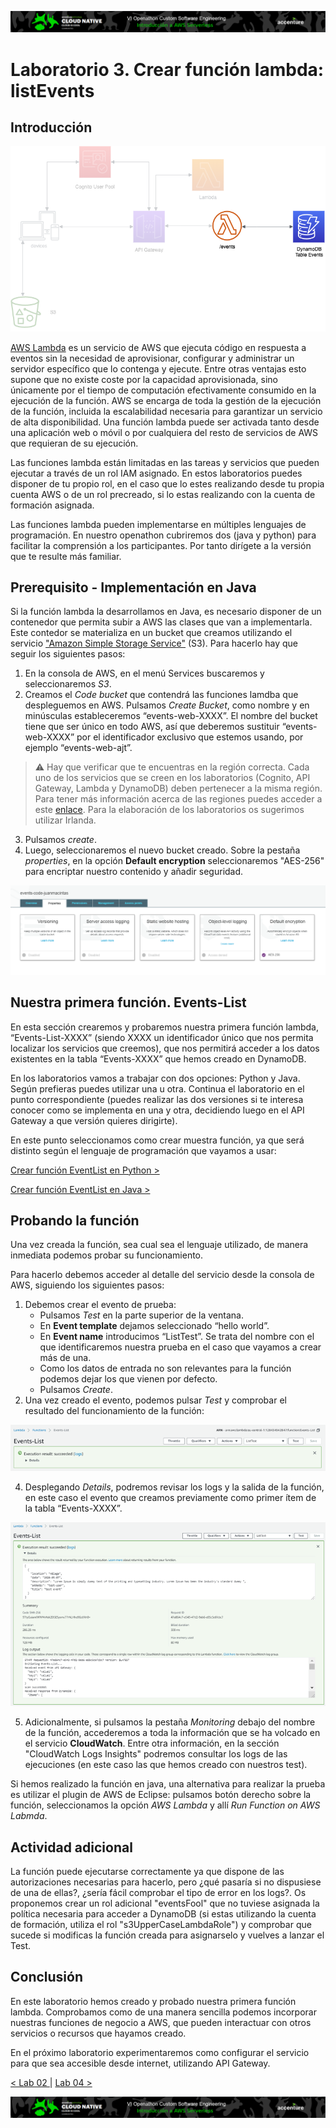 <p align="center">
    <img src="../resources/header.png">
</p>

# Laboratorio 3. Crear función lambda: listEvents

## Introducción

<p align="center">
    <img src="resources/lambda.png"/>
</p>

[AWS Lambda](https://docs.aws.amazon.com/es_es/lambda/?id=docs_gateway) es un servicio de AWS que ejecuta código en respuesta a eventos sin la necesidad de aprovisionar, configurar y administrar un servidor específico que lo contenga y ejecute. Entre otras ventajas esto supone que no existe coste por la capacidad aprovisionada, sino únicamente por el tiempo de computación efectivamente consumido en la ejecución de la función. AWS se encarga de toda la gestión de la ejecución de la función, incluida la escalabilidad necesaria para garantizar un servicio de alta disponibilidad. Una función lambda puede ser activada tanto desde una aplicación web o móvil o por cualquiera del resto de servicios de AWS que requieran de su ejecución.

Las funciones lambda están limitadas en las tareas y servicios que pueden ejecutar a través de un rol IAM asignado. En estos laboratorios puedes disponer de tu propio rol, en el caso que lo estes realizando desde tu propia cuenta AWS o de un rol precreado, si lo estas realizando con la cuenta de formación asignada.

Las funciones lambda pueden implementarse en múltiples lenguajes de programación. En nuestro openathon cubriremos dos (java y python) para facilitar la comprensión a los participantes. Por tanto dirígete a la versión que te resulte más familiar.


## Prerequisito - Implementación en Java

Si la función lambda la desarrollamos en Java, es necesario disponer de un contenedor que permita subir a AWS las clases que van a implementarla. Este contedor se materializa en un bucket que creamos utilizando el servicio ["Amazon Simple Storage Service"](https://docs.aws.amazon.com/s3/index.html) (S3). Para hacerlo hay que seguir los siguientes pasos:

1.	En la consola de AWS, en el menú Services buscaremos y seleccionaremos *S3*.
2.	Creamos el *Code bucket* que contendrá las funciones lamdba que despleguemos en AWS. Pulsamos *Create Bucket*, como nombre y en minúsculas estableceremos “events-web-XXXX”. El nombre del bucket tiene que ser único en todo AWS, así que deberemos sustituir “events-web-XXXX” por el identificador exclusivo que estemos usando, por ejemplo “events-web-ajt”.

> :warning: Hay que verificar que te encuentras en la región correcta. Cada uno de los servicios que se creen en los laboratorios (Cognito, API Gateway, Lambda y DynamoDB) deben pertenecer a la misma región. Para tener más información acerca de las regiones puedes acceder a este [enlace](https://docs.aws.amazon.com/es_es/AWSEC2/latest/UserGuide/using-regions-availability-zones.html). Para la elaboración de los laboratorios os sugerimos utilizar Irlanda.

3.	Pulsamos *create*.
4.  Luego, seleccionaremos el nuevo bucket creado. Sobre la pestaña *properties*, en la opción **Default encryption** seleccionaremos "AES-256" para encriptar nuestro contenido y añadir seguridad.
<p align="center">
    <img src="resources/Picture6.png"/>
</p>


## Nuestra primera función. Events-List


En esta sección crearemos y probaremos nuestra primera función lambda, “Events-List-XXXX” (siendo XXXX un identificador único que nos permita localizar los servicios que creemos), que nos permitirá acceder a los datos existentes en la tabla “Events-XXXX” que hemos creado en DynamoDB.

En los laboratorios vamos a trabajar con dos opciones: Python y Java. Según prefieras puedes utilizar una u otra. Continua el laboratorio en el punto correspondiente (puedes realizar las dos versiones si te interesa conocer como se implementa en una y otra, decidiendo luego en el API Gateway a que versión quieres dirigirte).

En este punto seleccionamos como crear muestra función, ya que será distinto según el lenguaje de programación que vayamos a usar:

[ Crear función EventList en Python >](../lambda-functions-python/EventsList)  



[ Crear función EventList en Java >](../lambda-functions-java/EventsList)  


	
## Probando la función

Una vez creada la función, sea cual sea el lenguaje utilizado, de manera inmediata podemos probar su funcionamiento. 

Para hacerlo debemos acceder al detalle del servicio desde la consola de AWS, siguiendo los siguientes pasos:

1. Debemos crear el evento de prueba:
      * Pulsamos *Test* en la parte superior de la ventana.
      * En **Event template** dejamos seleccionado “hello world”.
      * En **Event name** introducimos “ListTest”. Se trata del nombre con el que identificaremos nuestra prueba en el caso que vayamos a crear más de una.
      * Como los datos de entrada no son relevantes para la función podemos dejar los que vienen por defecto.
      * Pulsamos *Create*.
2. Una vez creado el evento, podemos pulsar *Test* y comprobar el resultado del funcionamiento de la función:

<p align="center">
    <img src="resources/Picture1.png">
</p>
 
4. Desplegando *Details*, podremos revisar los logs y la salida de la función, en este caso el evento que creamos previamente como primer ítem de la tabla “Events-XXXX”.
    
<p align="center">
    <img src="resources/Picture2.png">
</p>

5. Adicionalmente, si pulsamos la pestaña *Monitoring* debajo del nombre de la función, accederemos a toda la información que se ha volcado en el servicio **CloudWatch**. Entre otra información, en la sección "CloudWatch Logs Insights" podremos consultar los logs de las ejecuciones (en este caso las que hemos creado con nuestros test).

Si hemos realizado la función en java, una alternativa para realizar la prueba es utilizar el plugin de AWS de Eclipse: pulsamos botón derecho sobre la función, seleccionamos la opción *AWS Lambda* y allí *Run Function on AWS Labmda*.

## Actividad adicional

La función puede ejecutarse correctamente ya que dispone de las autorizaciones necesarias para hacerlo, pero ¿qué pasaría si no dispusiese de una de ellas?, ¿sería fácil comprobar el tipo de error en los logs?. Os proponemos crear un rol adicional "eventsFool" que no tuviese asignada la política necesaria para acceder a DynamoDB (si estas utilizando la cuenta de formación, utiliza el rol "s3UpperCaseLambdaRole") y comprobar que sucede si modificas la función creada para asignarselo y vuelves a lanzar el Test. 

## Conclusión

En este laboratorio hemos creado y probado nuestra primera función lambda. Comprobamos como de una manera sencilla podemos incorporar nuestras funciones de negocio a AWS, que pueden interactuar con otros servicios o recursos que hayamos creado. 

En el próximo laboratorio experimentaremos como configurar el servicio para que sea accesible desde internet, utilizando API Gateway.

[< Lab 02 ](../lab-02)  | [Lab 04 >](../lab-04)

<p align="center">
    <img src="../resources/header.png">
</p>
